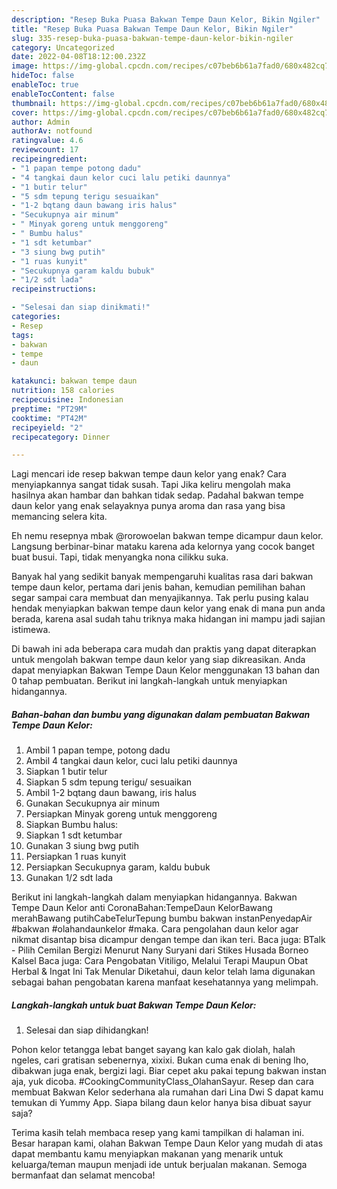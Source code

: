 ```yaml
---
description: "Resep Buka Puasa Bakwan Tempe Daun Kelor, Bikin Ngiler"
title: "Resep Buka Puasa Bakwan Tempe Daun Kelor, Bikin Ngiler"
slug: 335-resep-buka-puasa-bakwan-tempe-daun-kelor-bikin-ngiler
category: Uncategorized
date: 2022-04-08T18:12:00.232Z
image: https://img-global.cpcdn.com/recipes/c07beb6b61a7fad0/680x482cq70/bakwan-tempe-daun-kelor-foto-resep-utama.jpg
hideToc: false
enableToc: true
enableTocContent: false
thumbnail: https://img-global.cpcdn.com/recipes/c07beb6b61a7fad0/680x482cq70/bakwan-tempe-daun-kelor-foto-resep-utama.jpg
cover: https://img-global.cpcdn.com/recipes/c07beb6b61a7fad0/680x482cq70/bakwan-tempe-daun-kelor-foto-resep-utama.jpg
author: Admin
authorAv: notfound
ratingvalue: 4.6
reviewcount: 17
recipeingredient:
- "1 papan tempe potong dadu"
- "4 tangkai daun kelor cuci lalu petiki daunnya"
- "1 butir telur"
- "5 sdm tepung terigu sesuaikan"
- "1-2 bqtang daun bawang iris halus"
- "Secukupnya air minum"
- " Minyak goreng untuk menggoreng"
- " Bumbu halus"
- "1 sdt ketumbar"
- "3 siung bwg putih"
- "1 ruas kunyit"
- "Secukupnya garam kaldu bubuk"
- "1/2 sdt lada"
recipeinstructions:

- "Selesai dan siap dinikmati!"
categories:
- Resep
tags:
- bakwan
- tempe
- daun

katakunci: bakwan tempe daun 
nutrition: 158 calories
recipecuisine: Indonesian
preptime: "PT29M"
cooktime: "PT42M"
recipeyield: "2"
recipecategory: Dinner

---
```



Lagi mencari ide resep bakwan tempe daun kelor yang enak? Cara menyiapkannya sangat tidak susah. Tapi Jika keliru mengolah maka hasilnya akan hambar dan bahkan tidak sedap. Padahal bakwan tempe daun kelor yang enak selayaknya punya aroma dan rasa yang bisa memancing selera kita.


Eh nemu resepnya mbak @rorowoelan bakwan tempe dicampur daun kelor. Langsung berbinar-binar mataku karena ada kelornya yang cocok banget buat busui. Tapi, tidak menyangka nona cilikku suka.

Banyak hal yang sedikit banyak mempengaruhi kualitas rasa dari bakwan tempe daun kelor, pertama dari jenis bahan, kemudian pemilihan bahan segar sampai cara membuat dan menyajikannya. Tak perlu pusing kalau hendak menyiapkan bakwan tempe daun kelor yang enak di mana pun anda berada, karena asal sudah tahu triknya maka hidangan ini mampu jadi sajian istimewa.


Di bawah ini ada beberapa cara mudah dan praktis yang dapat diterapkan untuk mengolah bakwan tempe daun kelor yang siap dikreasikan. Anda dapat menyiapkan Bakwan Tempe Daun Kelor menggunakan 13 bahan dan 0 tahap pembuatan. Berikut ini langkah-langkah untuk menyiapkan hidangannya.

<!--inarticleads1-->

##### Bahan-bahan dan bumbu yang digunakan dalam pembuatan Bakwan Tempe Daun Kelor:

1. Ambil 1 papan tempe, potong dadu
1. Ambil 4 tangkai daun kelor, cuci lalu petiki daunnya
1. Siapkan 1 butir telur
1. Siapkan 5 sdm tepung terigu/ sesuaikan
1. Ambil 1-2 bqtang daun bawang, iris halus
1. Gunakan Secukupnya air minum
1. Persiapkan  Minyak goreng untuk menggoreng
1. Siapkan  Bumbu halus:
1. Siapkan 1 sdt ketumbar
1. Gunakan 3 siung bwg putih
1. Persiapkan 1 ruas kunyit
1. Persiapkan Secukupnya garam, kaldu bubuk
1. Gunakan 1/2 sdt lada


Berikut ini langkah-langkah dalam menyiapkan hidangannya. Bakwan Tempe Daun Kelor anti CoronaBahan:TempeDaun KelorBawang merahBawang putihCabeTelurTepung bumbu bakwan instanPenyedapAir #bakwan #olahandaunkelor #maka. Cara pengolahan daun kelor agar nikmat disantap bisa dicampur dengan tempe dan ikan teri. Baca juga: BTalk - Pilih Cemilan Bergizi Menurut Nany Suryani dari Stikes Husada Borneo Kalsel Baca juga: Cara Pengobatan Vitiligo, Melalui Terapi Maupun Obat Herbal &amp; Ingat Ini Tak Menular Diketahui, daun kelor telah lama digunakan sebagai bahan pengobatan karena manfaat kesehatannya yang melimpah. 

<!--inarticleads2-->

##### Langkah-langkah untuk buat Bakwan Tempe Daun Kelor:


1. Selesai dan siap dihidangkan!

Pohon kelor tetangga lebat banget sayang kan kalo gak diolah, halah ngeles, cari gratisan sebenernya, xixixi. Bukan cuma enak di bening lho, dibakwan juga enak, bergizi lagi. Biar cepet aku pakai tepung bakwan instan aja, yuk dicoba. #CookingCommunityClass_OlahanSayur. Resep dan cara membuat Bakwan Kelor sederhana ala rumahan dari Lina Dwi S dapat kamu temukan di Yummy App. Siapa bilang daun kelor hanya bisa dibuat sayur saja? 

Terima kasih telah membaca resep yang kami tampilkan di halaman ini. Besar harapan kami, olahan Bakwan Tempe Daun Kelor yang mudah di atas dapat membantu kamu menyiapkan makanan yang menarik untuk keluarga/teman maupun menjadi ide untuk berjualan makanan. Semoga bermanfaat dan selamat mencoba!
